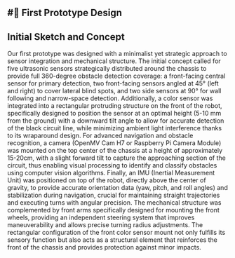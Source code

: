 #🚀 First Prototype Design
--------------------------------
## Initial Sketch and Concept

Our first prototype was designed with a minimalist yet strategic approach to sensor integration and mechanical structure. 
The initial concept called for five ultrasonic sensors strategically distributed around the chassis to provide full 
360-degree obstacle detection coverage: a front-facing central sensor for primary detection, two front-facing sensors 
angled at 45° (left and right) to cover lateral blind spots, and two side sensors at 90° for wall following and narrow-space 
detection. Additionally, a color sensor was integrated into a rectangular protruding structure on the front of the robot, 
specifically designed to position the sensor at an optimal height (5-10 mm from the ground) with a downward tilt angle to 
allow for accurate detection of the black circuit line, while minimizing ambient light interference thanks to its wraparound 
design. For advanced navigation and obstacle recognition, a camera (OpenMV Cam H7 or Raspberry Pi Camera Module) was mounted 
on the top center of the chassis at a height of approximately 15-20cm, with a slight forward tilt to capture the approaching 
section of the circuit, thus enabling visual processing to identify and classify obstacles using computer vision algorithms. 
Finally, an IMU (Inertial Measurement Unit) was positioned on top of the robot, directly above the center of gravity, to provide 
accurate orientation data (yaw, pitch, and roll angles) and stabilization during navigation, crucial for maintaining straight 
trajectories and executing turns with angular precision. The mechanical structure was complemented by front arms specifically 
designed for mounting the front wheels, providing an independent steering system that improves maneuverability and allows precise 
turning radius adjustments. The rectangular configuration of the front color sensor mount not only fulfills its sensory function 
but also acts as a structural element that reinforces the front of the chassis and provides protection against minor impacts.

